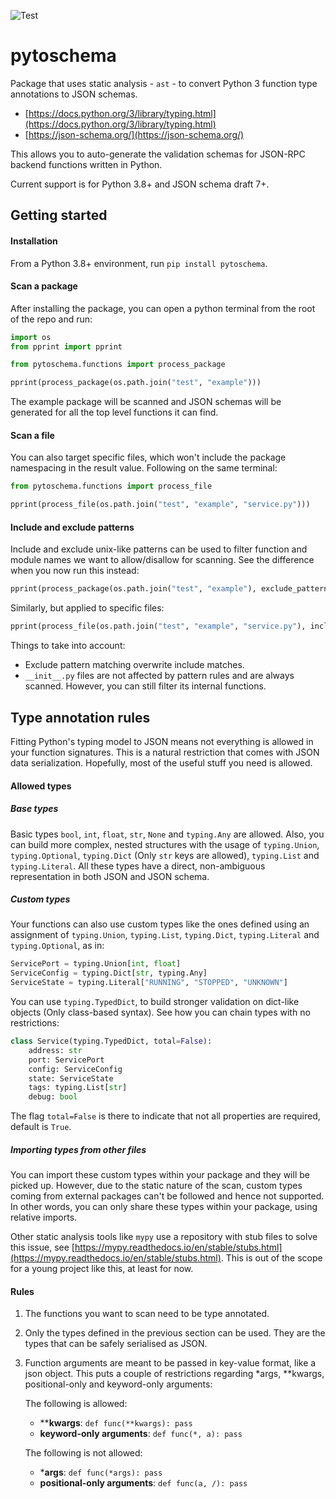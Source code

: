 ![Test](https://github.com/comprehensivetech/pytoschema/workflows/Test/badge.svg?branch=master)

# pytoschema

Package that uses static analysis - `ast` - to convert Python 3 function type annotations to JSON schemas.

- [https://docs.python.org/3/library/typing.html](https://docs.python.org/3/library/typing.html)
- [https://json-schema.org/](https://json-schema.org/)

This allows you to auto-generate the validation schemas for JSON-RPC backend functions written in Python.

Current support is for Python 3.8+ and JSON schema draft 7+.

## Getting started

#### Installation

From a Python 3.8+ environment, run `pip install pytoschema`.

#### Scan a package

After installing the package, you can open a python terminal from the root of the repo and run:

```python
import os
from pprint import pprint

from pytoschema.functions import process_package

pprint(process_package(os.path.join("test", "example")))
```

The example package will be scanned and JSON schemas will be generated for all the top level functions it can find.
  
#### Scan a file

You can also target specific files, which won't include the package namespacing in the result value. Following on the
same terminal:

```python
from pytoschema.functions import process_file

pprint(process_file(os.path.join("test", "example", "service.py")))
```

#### Include and exclude patterns

Include and exclude unix-like patterns can be used to filter function and module names we want to allow/disallow for
scanning. See the difference when you now run this instead:

```python
pprint(process_package(os.path.join("test", "example"), exclude_patterns=["_*"]))
```

Similarly, but applied to specific files:

```python
pprint(process_file(os.path.join("test", "example", "service.py"), include_patterns=["_*"]))
```

Things to take into account:
- Exclude pattern matching overwrite include matches. 
- `__init__.py` files are not affected by pattern rules and are always scanned. However, you can still filter its
  internal functions.

## Type annotation rules

Fitting Python's typing model to JSON means not everything is allowed in your function signatures. This is a natural
restriction that comes with JSON data serialization. Hopefully, most of the useful stuff you need is allowed.

#### Allowed types

##### Base types

Basic types `bool`, `int`, `float`, `str`, `None` and `typing.Any` are allowed. Also, you can build more complex, nested
structures with the usage of `typing.Union`, `typing.Optional`, `typing.Dict` (Only `str` keys are allowed),
`typing.List` and `typing.Literal`. All these types have a direct, non-ambiguous representation in both JSON and JSON 
schema.

##### Custom types

Your functions can also use custom types like the ones defined using an assignment of `typing.Union`, `typing.List`, 
`typing.Dict`, `typing.Literal` and `typing.Optional`, as in:

```python
ServicePort = typing.Union[int, float]
ServiceConfig = typing.Dict[str, typing.Any]
ServiceState = typing.Literal["RUNNING", "STOPPED", "UNKNOWN"]
```

You can use `typing.TypedDict`, to build stronger validation on dict-like objects (Only class-based syntax). See how you
can chain types with no restrictions:

```python
class Service(typing.TypedDict, total=False):
    address: str
    port: ServicePort
    config: ServiceConfig
    state: ServiceState
    tags: typing.List[str]
    debug: bool
```

The flag `total=False` is there to indicate that not all properties are required, default is `True`.

##### Importing types from other files

You can import these custom types within your package and they will be picked up. However, due to the static nature of
the scan, custom types coming from external packages can't be followed and hence not supported. In other words, you can
only share these types within your package, using relative imports.

Other static analysis tools like `mypy` use a repository with stub files to solve this issue, see
[https://mypy.readthedocs.io/en/stable/stubs.html](https://mypy.readthedocs.io/en/stable/stubs.html). This is out of the
scope for a young project like this, at least for now.

#### Rules

1. The functions you want to scan need to be type annotated.

2. Only the types defined in the previous section can be used. They are the types that can be safely serialised as JSON.

3. Function arguments are meant to be passed in key-value format, like a json object. This puts a couple of restrictions
   regarding *args, **kwargs, positional-only and keyword-only arguments:
   
   The following is allowed:
   - ****kwargs**: `def func(**kwargs): pass`
   - **keyword-only arguments**: `def func(*, a): pass`
   
   The following is not allowed:
   - ***args**: `def func(*args): pass`
   - **positional-only arguments**: `def func(a, /): pass`